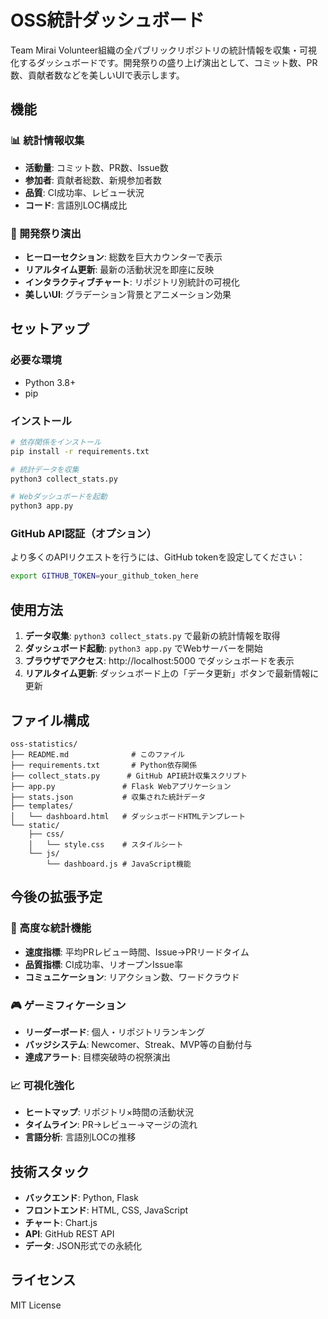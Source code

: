 # OSS統計ダッシュボード

Team Mirai Volunteer組織の全パブリックリポジトリの統計情報を収集・可視化するダッシュボードです。開発祭りの盛り上げ演出として、コミット数、PR数、貢献者数などを美しいUIで表示します。

## 機能

### 📊 統計情報収集
- **活動量**: コミット数、PR数、Issue数
- **参加者**: 貢献者総数、新規参加者数
- **品質**: CI成功率、レビュー状況
- **コード**: 言語別LOC構成比

### 🎉 開発祭り演出
- **ヒーローセクション**: 総数を巨大カウンターで表示
- **リアルタイム更新**: 最新の活動状況を即座に反映
- **インタラクティブチャート**: リポジトリ別統計の可視化
- **美しいUI**: グラデーション背景とアニメーション効果

## セットアップ

### 必要な環境
- Python 3.8+
- pip

### インストール
```bash
# 依存関係をインストール
pip install -r requirements.txt

# 統計データを収集
python3 collect_stats.py

# Webダッシュボードを起動
python3 app.py
```

### GitHub API認証（オプション）
より多くのAPIリクエストを行うには、GitHub tokenを設定してください：

```bash
export GITHUB_TOKEN=your_github_token_here
```

## 使用方法

1. **データ収集**: `python3 collect_stats.py` で最新の統計情報を取得
2. **ダッシュボード起動**: `python3 app.py` でWebサーバーを開始
3. **ブラウザでアクセス**: http://localhost:5000 でダッシュボードを表示
4. **リアルタイム更新**: ダッシュボード上の「データ更新」ボタンで最新情報に更新

## ファイル構成

```
oss-statistics/
├── README.md              # このファイル
├── requirements.txt       # Python依存関係
├── collect_stats.py      # GitHub API統計収集スクリプト
├── app.py               # Flask Webアプリケーション
├── stats.json           # 収集された統計データ
├── templates/
│   └── dashboard.html   # ダッシュボードHTMLテンプレート
└── static/
    ├── css/
    │   └── style.css    # スタイルシート
    └── js/
        └── dashboard.js # JavaScript機能
```

## 今後の拡張予定

### 🚀 高度な統計機能
- **速度指標**: 平均PRレビュー時間、Issue→PRリードタイム
- **品質指標**: CI成功率、リオープンIssue率
- **コミュニケーション**: リアクション数、ワードクラウド

### 🎮 ゲーミフィケーション
- **リーダーボード**: 個人・リポジトリランキング
- **バッジシステム**: Newcomer、Streak、MVP等の自動付与
- **達成アラート**: 目標突破時の祝祭演出

### 📈 可視化強化
- **ヒートマップ**: リポジトリ×時間の活動状況
- **タイムライン**: PR→レビュー→マージの流れ
- **言語分析**: 言語別LOCの推移

## 技術スタック

- **バックエンド**: Python, Flask
- **フロントエンド**: HTML, CSS, JavaScript
- **チャート**: Chart.js
- **API**: GitHub REST API
- **データ**: JSON形式での永続化

## ライセンス

MIT License
